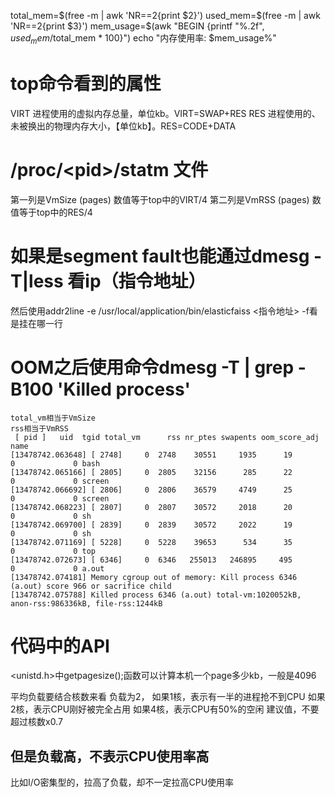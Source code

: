 total_mem=$(free -m | awk 'NR==2{print $2}')
used_mem=$(free -m | awk 'NR==2{print $3}')
mem_usage=$(awk "BEGIN {printf \"%.2f\", $used_mem/$total_mem * 100}")
echo "内存使用率: $mem_usage%"

# top命令看到的属性
VIRT	进程使用的虚拟内存总量，单位kb。VIRT=SWAP+RES
RES	进程使用的、未被换出的物理内存大小，【单位kb】。RES=CODE+DATA

# /proc/\<pid>/statm 文件
第一列是VmSize (pages)  数值等于top中的VIRT/4
第二列是VmRSS (pages) 数值等于top中的RES/4

# 如果是segment fault也能通过dmesg -T|less 看ip（指令地址）
然后使用addr2line -e /usr/local/application/bin/elasticfaiss <指令地址> -f看是挂在哪一行

# OOM之后使用命令dmesg -T | grep -B100 'Killed process'
```
total_vm相当于VmSize
rss相当于VmRSS
 [ pid ]   uid  tgid total_vm      rss nr_ptes swapents oom_score_adj name
[13478742.063648] [ 2748]     0  2748    30551     1935      19        0             0 bash
[13478742.065166] [ 2805]     0  2805    32156      285      22        0             0 screen
[13478742.066692] [ 2806]     0  2806    36579     4749      25        0             0 screen
[13478742.068223] [ 2807]     0  2807    30572     2018      20        0             0 sh
[13478742.069700] [ 2839]     0  2839    30572     2022      19        0             0 sh
[13478742.071169] [ 5228]     0  5228    39653      534      35        0             0 top
[13478742.072673] [ 6346]     0  6346   255013   246895     495        0             0 a.out
[13478742.074181] Memory cgroup out of memory: Kill process 6346 (a.out) score 966 or sacrifice child
[13478742.075788] Killed process 6346 (a.out) total-vm:1020052kB, anon-rss:986336kB, file-rss:1244kB

```
# 代码中的API
<unistd.h>中getpagesize();函数可以计算本机一个page多少kb，一般是4096



平均负载要结合核数来看
负载为2，
如果1核，表示有一半的进程抢不到CPU
如果2核，表示CPU刚好被完全占用
如果4核，表示CPU有50%的空闲
建议值，不要超过核数x0.7

## 但是负载高，不表示CPU使用率高
比如I/O密集型的，拉高了负载，却不一定拉高CPU使用率